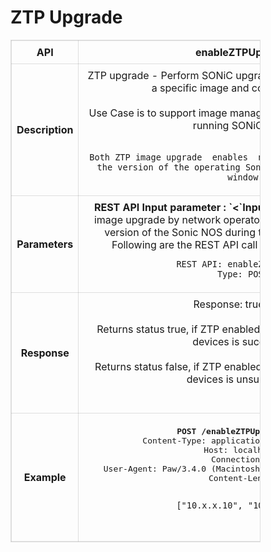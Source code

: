 # ZTP Upgrade 

<!-- markdownlint-disable MD033 -->
<style>
  table {
    border-collapse: collapse;
    table-layout: fixed;
    width: 400px;
    border: .1rem  solid #0000001f;
  }
  th, tr {
    border: .1rem solid #0000001f;
  }


  td {
    border: .1rem solid #0000001f;
    padding: 8px;
    text-align: center;
    vertical-align: middle;
    word-wrap: break-word;
  }
</style>

<table>
  <tr>
    <th>API</th>
    <td><b>enableZTPUpgrade</b></td>
  </tr>
  <tr>
    <th>Description</th>
    <td>ZTP upgrade - Perform SONiC upgrade using ZTP mechanism for a specific  image and configuration file.<br /><br />
    Use Case is to support image management for network operators running SONiC fabric <br /><br />

    Both ZTP image upgrade  enables  network operators to change  the version of the operating Sonic NOS during maintenance window
  </td>
  </tr>
  <tr>
    <th>Parameters</th>
    <td><b>REST API Input parameter : `<`Input Device IPs`>`</b>
    ZTP  enable  image upgrade by network operators use case is to change  the version of the Sonic  NOS during the maintenance window  . Following  are the  REST API call  signatures for the same.

    REST API: enableZTPUpgrade
    Type: POST
  </td>
  </tr>
  <tr>
    <th>Response</th>
    <td>
    Response: true/False <br /><br />
    Returns status true,  if ZTP enabled upgrade to SONiC enrolled devices is successful<br /><br />
    Returns status false,  if ZTP enabled upgrade to SONiC enrolled devices is unsuccessful<br /><br />

</pre> </td>
  </tr>
  <tr>
    <th>Example</th>
    <td><pre>
    <b>POST /enableZTPUpgrade HTTP/1.1</b>
    Content-Type: application/json; charset=utf-8
    Host: localhost:8080
    Connection: close
    User-Agent: Paw/3.4.0 (Macintosh; OS X/12.3.0) GCDHTTPRequest
    Content-Length: 61

    ["10.x.x.10", "10.x.x.11"]

</pre>
    </td>
  </tr>
</table>
